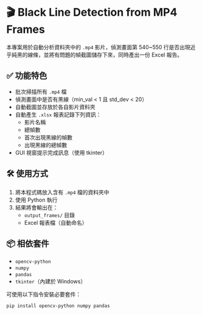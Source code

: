 # 🎬 Black Line Detection from MP4 Frames

本專案用於自動分析資料夾中的 `.mp4` 影片，偵測畫面第 540~550 行是否出現近乎純黑的線條，並將有問題的幀截圖儲存下來，同時產出一份 Excel 報告。

## ✅ 功能特色

- 批次掃描所有 `.mp4` 檔
- 偵測畫面中是否有黑線（min_val < 1 且 std_dev < 20）
- 自動截圖並存放於各自影片資料夾
- 自動產生 `.xlsx` 報表記錄下列資訊：
  - 影片名稱
  - 總幀數
  - 首次出現黑線的幀數
  - 出現黑線的總幀數
- GUI 視窗提示完成訊息（使用 tkinter）

## 🛠 使用方式

1. 將本程式碼放入含有 `.mp4` 檔的資料夾中
2. 使用 Python 執行
3. 結果將會輸出在：
   - `output_frames/` 目錄
   - Excel 報表檔（自動命名）

## 📦 相依套件

- `opencv-python`
- `numpy`
- `pandas`
- `tkinter`（內建於 Windows）

可使用以下指令安裝必要套件：

```bash
pip install opencv-python numpy pandas
